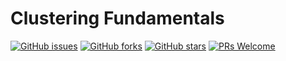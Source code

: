 # Clustering Fundamentals
[![GitHub issues](https://img.shields.io/github/issues/Develop-Packt/Clustering-Fundamentals.svg)](https://github.com/Develop-Packt/Clustering-Fundamentals/issues)
[![GitHub forks](https://img.shields.io/github/forks/Develop-Packt/Clustering-Fundamentals.svg)](https://github.com/Develop-Packt/Clustering-Fundamentals/network)
[![GitHub stars](https://img.shields.io/github/stars/Develop-Packt/Clustering-Fundamentals.svg)](https://github.com/Develop-Packt/Clustering-Fundamentals/stargazers)
[![PRs Welcome](https://img.shields.io/badge/PRs-welcome-brightgreen.svg)](https://github.com/Develop-Packt/Clustering-Fundamentals/pulls)

